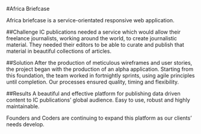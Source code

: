 #Africa Briefcase

Africa briefcase is a service-orientated responsive web application.

##Challenge
IC publications needed a service which would allow their freelance journalists, working around the world, to create journalistic material. They needed their editors to be able to curate and publish that material in beautiful collections of articles.

##Solution
After the production of meticulous wireframes and user stories, the project began with the production of an alpha application. Starting from this foundation, the team worked in fortnightly sprints, using agile principles until completion. Our processes ensured quality, timing and flexibility.

<!-- <img src="../assets/one.jpg"> -->

##Results
A beautiful and effective platform for publishing data driven content to IC publications’ global audience. Easy to use, robust and highly maintainable. 

Founders and Coders are continuing to expand this platform as our clients’ needs develop.
